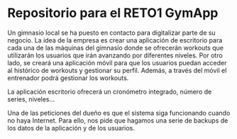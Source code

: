 # Repositorio para el RETO1 GymApp

Un gimnasio local se ha puesto en contacto para digitalizar parte de su negocio. La idea de la empresa es crear una aplicación de escritorio para cada una de las máquinas del gimnasio donde se ofrecerán workouts que utilizarán los usuarios que irán avanzando por diferentes niveles. Por otro lado, se creará una aplicación móvil para que los usuarios puedan acceder al histórico de workouts y gestionar su perfil. Además, a través del móvil el entrenador podrá gestionar los workouts.

La aplicación escritorio ofrecerá un cronómetro integrado, número de series, niveles…

Una de las peticiones del dueño es que el sistema siga funcionando cuando no haya Internet. Para ello, nos pide que hagamos una serie de backups de los datos de la aplicación y de los usuarios.

